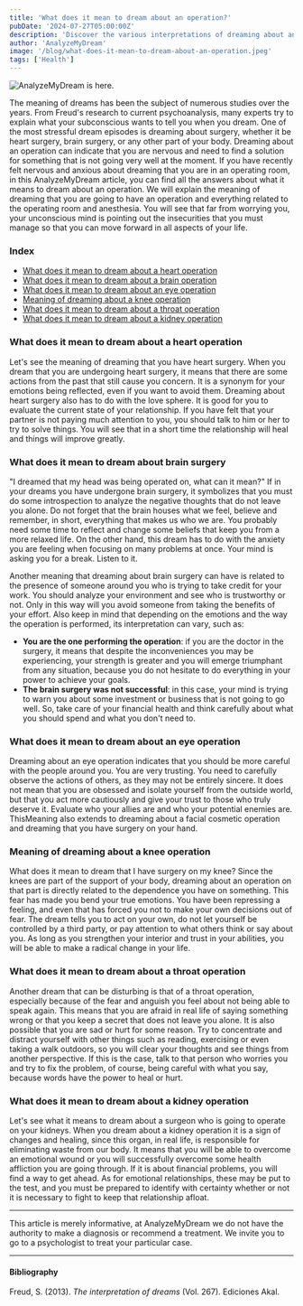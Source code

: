 ```yaml
---
title: 'What does it mean to dream about an operation?'
pubDate: '2024-07-27T05:00:00Z'
description: 'Discover the various interpretations of dreaming about an operation, from heart surgeries to brain and kidney operations.'
author: 'AnalyzeMyDream'
image: '/blog/what-does-it-mean-to-dream-about-an-operation.jpeg'
tags: ['Health']
---
```


![AnalyzeMyDream is here.](/blog/what-does-it-mean-to-dream-about-an-operation.jpeg)

The meaning of dreams has been the subject of numerous studies over the years. From Freud's research to current psychoanalysis, many experts try to explain what your subconscious wants to tell you when you dream. One of the most stressful dream episodes is dreaming about surgery, whether it be heart surgery, brain surgery, or any other part of your body. Dreaming about an operation can indicate that you are nervous and need to find a solution for something that is not going very well at the moment. If you have recently felt nervous and anxious about dreaming that you are in an operating room, in this AnalyzeMyDream article, you can find all the answers about what it means to dream about an operation. We will explain the meaning of dreaming that you are going to have an operation and everything related to the operating room and anesthesia. You will see that far from worrying you, your unconscious mind is pointing out the insecurities that you must manage so that you can move forward in all aspects of your life.

### Index

- [What does it mean to dream about a heart operation](#what-does-it-mean-to-dream-about-a-heart-operation)
- [What does it mean to dream about a brain operation](#what-does-it-mean-to-dream-about-a-brain-operation)
- [What does it mean to dream about an eye operation](#what-does-it-mean-to-dream-about-a-eye-operation)
- [Meaning of dreaming about a knee operation](#meaning-of-dreaming-about-a-knee-operation)
- [What does it mean to dream about a throat operation](#what-does-it-mean-to-dream-about-a-throat-operation)
- [What does it mean to dream about a kidney operation](#what-does-it-mean-to-dream-about-a-kidney-operation)

### What does it mean to dream about a heart operation

Let's see the meaning of dreaming that you have heart surgery. When you dream that you are undergoing heart surgery, it means that there are some actions from the past that still cause you concern. It is a synonym for your emotions being reflected, even if you want to avoid them. Dreaming about heart surgery also has to do with the love sphere. It is good for you to evaluate the current state of your relationship. If you have felt that your partner is not paying much attention to you, you should talk to him or her to try to solve things. You will see that in a short time the relationship will heal and things will improve greatly.

### What does it mean to dream about brain surgery

"I dreamed that my head was being operated on, what can it mean?" If in your dreams you have undergone brain surgery, it symbolizes that you must do some introspection to analyze the negative thoughts that do not leave you alone. Do not forget that the brain houses what we feel, believe and remember, in short, everything that makes us who we are. You probably need some time to reflect and change some beliefs that keep you from a more relaxed life. On the other hand, this dream has to do with the anxiety you are feeling when focusing on many problems at once. Your mind is asking you for a break. Listen to it.

Another meaning that dreaming about brain surgery can have is related to the presence of someone around you who is trying to take credit for your work. You should analyze your environment and see who is trustworthy or not. Only in this way will you avoid someone from taking the benefits of your effort. Also keep in mind that depending on the emotions and the way the operation is performed, its interpretation can vary, such as:

- **You are the one performing the operation**: if you are the doctor in the surgery, it means that despite the inconveniences you may be experiencing, your strength is greater and you will emerge triumphant from any situation, because you do not hesitate to do everything in your power to achieve your goals.
- **The brain surgery was not successful**: in this case, your mind is trying to warn you about some investment or business that is not going to go well. So, take care of your financial health and think carefully about what you should spend and what you don't need to.

### What does it mean to dream about an eye operation

Dreaming about an eye operation indicates that you should be more careful with the people around you. You are very trusting. You need to carefully observe the actions of others, as they may not be entirely sincere. It does not mean that you are obsessed and isolate yourself from the outside world, but that you act more cautiously and give your trust to those who truly deserve it. Evaluate who your allies are and who your potential enemies are. ThisMeaning also extends to dreaming about a facial cosmetic operation and dreaming that you have surgery on your hand.

### Meaning of dreaming about a knee operation

What does it mean to dream that I have surgery on my knee? Since the knees are part of the support of your body, dreaming about an operation on that part is directly related to the dependence you have on something. This fear has made you bend your true emotions. You have been repressing a feeling, and even that has forced you not to make your own decisions out of fear. The dream tells you to act on your own, do not let yourself be controlled by a third party, or pay attention to what others think or say about you. As long as you strengthen your interior and trust in your abilities, you will be able to make a radical change in your life. 

### What does it mean to dream about a throat operation

Another dream that can be disturbing is that of a throat operation, especially because of the fear and anguish you feel about not being able to speak again. This means that you are afraid in real life of saying something wrong or that you keep a secret that does not leave you alone. It is also possible that you are sad or hurt for some reason. Try to concentrate and distract yourself with other things such as reading, exercising or even taking a walk outdoors, so you will clear your thoughts and see things from another perspective. If this is the case, talk to that person who worries you and try to fix the problem, of course, being careful with what you say, because words have the power to heal or hurt.

### What does it mean to dream about a kidney operation

Let's see what it means to dream about a surgeon who is going to operate on your kidneys. When you dream about a kidney operation it is a sign of changes and healing, since this organ, in real life, is responsible for eliminating waste from our body. It means that you will be able to overcome an emotional wound or you will successfully overcome some health affliction you are going through. If it is about financial problems, you will find a way to get ahead. As for emotional relationships, these may be put to the test, and you must be prepared to identify with certainty whether or not it is necessary to fight to keep that relationship afloat.

---

This article is merely informative, at AnalyzeMyDream we do not have the authority to make a diagnosis or recommend a treatment. We invite you to go to a psychologist to treat your particular case.

---

#### Bibliography

Freud, S. (2013). *The interpretation of dreams* (Vol. 267). Ediciones Akal.